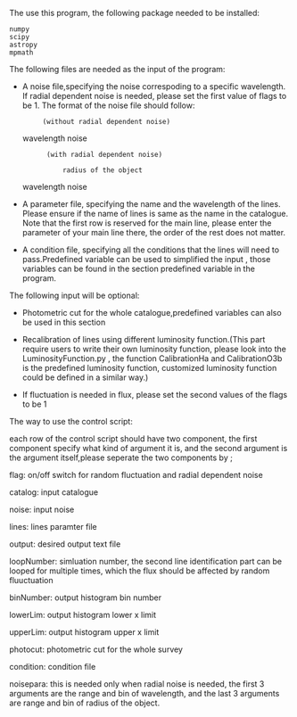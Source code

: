 The use this program, the following package needed to be installed:

	numpy
	scipy
	astropy
	mpmath

The following files are needed as the input of the program:

- A noise file,specifying the noise correspoding to a specific wavelength. If radial dependent noise is needed, please set the first value of flags to be 1.
The format of the noise file should follow:

           (without radial dependent noise)

 	wavelength			noise

            (with radial dependent noise)

				radius of the object

	wavelength			noise


- A parameter file, specifying the name and the wavelength of the lines. Please ensure if the name of lines is same as the name in the catalogue. Note that the first row is reserved for the main line, please enter the parameter of your main line there, the order of the rest does not matter.

- A condition file, specifying all the conditions that the lines will need to pass.Predefined variable can be used to simplified the input , those variables can be found in the section predefined variable in the program. 

The following input will be optional:

- Photometric cut for the whole catalogue,predefined variables can also be used in this section

- Recalibration of lines using different luminosity function.(This part require users to write their own luminosity function, please look into the LuminosityFunction.py , the function CalibrationHa and CalibrationO3b is the predefined luminosity function, customized luminosity function could be defined in a similar way.)

- If fluctuation is needed in flux, please set the second values of the flags to be 1
 
The way to use the control script:

each row of the control script should have two component, the first component specify what kind of argument it is, and the second argument is the argument itself,please seperate the two components by ;

flag: on/off switch for random fluctuation and radial dependent noise

catalog: input catalogue

noise: input noise

lines: lines paramter file

output: desired output text file

loopNumber: simluation number, the second line identification part can be looped for multiple times, which the flux should be 
affected by random fluuctuation

binNumber: output histogram bin number

lowerLim: output histogram lower x limit

upperLim: output histogram upper x limit

photocut: photometric cut for the whole survey

condition: condition file

noisepara: this is needed only when radial noise is needed, the first 3 arguments are the range and bin of wavelength, and the 
last 3 arguments are range and bin of radius of the object.


